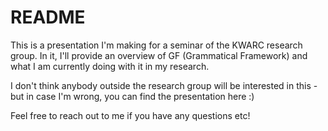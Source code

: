 # README

This is a presentation I'm making for a seminar of the KWARC research group.
In it, I'll provide an overview of GF (Grammatical Framework) and what I am currently doing with it in my research.

I don't think anybody outside the research group will be interested in this - but in case I'm wrong, you can find the presentation here :)

Feel free to reach out to me if you have any questions etc!
